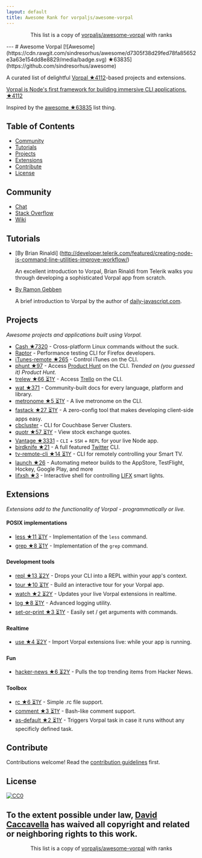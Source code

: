 ```yaml
---
layout: default
title: Awesome Rank for vorpaljs/awesome-vorpal
---
```


<p align="center">
	This list is a copy of <a href="https://github.com/vorpaljs/awesome-vorpal">vorpaljs/awesome-vorpal</a> with ranks
</p>
---
# Awesome Vorpal [![Awesome](https://cdn.rawgit.com/sindresorhus/awesome/d7305f38d29fed78fa85652e3a63e154dd8e8829/media/badge.svg) ★63835](https://github.com/sindresorhus/awesome)

A curated list of delightful [Vorpal ★4112](https://github.com/dthree/vorpal)-based projects and extensions.

[Vorpal is Node's first framework for building immersive CLI applications. ★4112](https://github.com/dthree/vorpal)

Inspired by the [awesome ★63835](https://github.com/sindresorhus/awesome) list thing.

## Table of Contents

- [Community](#community)
- [Tutorials](#tutorials)
- [Projects](#projects)
- [Extensions](#extensions)
- [Contribute](#contribute)
- [License](#license)

## Community

- [Chat](https://gitter.im/dthree/vorpal)
- [Stack Overflow](http://stackoverflow.com/questions/tagged/vorpal.js)
- [Wiki](https://github.com/dthree/vorpal/wiki)

## Tutorials

- [By Brian Rinaldi] (http://developer.telerik.com/featured/creating-node-js-command-line-utilities-improve-workflow/)

  An excellent introduction to Vorpal, Brian Rinaldi from Telerik walks you through developing a sophisticated Vorpal app from scratch.

- [By Ramon Gebben](http://daily-javascript.com/articles/vorpal/)

  A brief introduction to Vorpal by the author of [daily-javascript.com](daily-javascript.com).

## Projects

*Awesome projects and applications built using Vorpal.*

- [Cash ★7320](https://github.com/dthree/cash) - Cross-platform Linux commands without the suck.
- [Raptor](https://developer.mozilla.org/en-US/Firefox_OS/Automated_testing/Raptor) - Performance testing CLI for Firefox developers.
- [iTunes-remote ★265](https://github.com/mischah/itunes-remote) - Control iTunes on the CLI.
- [phunt ★97](https://github.com/Kristories/phunt) - Access [Product Hunt](https://www.producthunt.com/) on the CLI. *Trended on (you guessed it) Product Hunt.*
- [trelew ★66 ⏳1Y](https://github.com/websitesfortrello/trelew) - Access [Trello](https://trello.com/) on the CLI.
- [wat ★371](https://github.com/dthree/wat) - Community-built docs for every language, platform and library.
- [metronome ★5 ⏳1Y](https://github.com/AljoschaMeyer/metronome-cli) - A live metronome on the CLI.
- [fastack ★27 ⏳1Y](https://github.com/fastack/cli) - A zero-config tool that makes developing client-side apps easy.
- [cbcluster](https://www.npmjs.com/package/cbcluster) - CLI for Couchbase Server Clusters.
- [quotr ★57 ⏳1Y](https://github.com/andrerpena/quotr) - View stock exchange quotes.
- [Vantage ★3331](https://github.com/dthree/vantage) - `CLI` + `SSH` + `REPL` for your live Node app.
- [birdknife ★21](https://github.com/vanita5/birdknife) - A full featured [Twitter](https://twitter.com/) CLI.
- [tv-remote-cli ★14 ⏳1Y](https://github.com/Glavin001/tv-remote-cli) - CLI for remotely controlling your Smart TV.
- [launch ★26](https://github.com/NewSpring/meteor-launch) - Automating meteor builds to the AppStore, TestFlight, Hockey, Google Play, and more
- [lifxsh ★3](https://github.com/ristomatti/lifxsh) - Interactive shell for controlling [LIFX](http://www.lifx.com) smart lights.

## Extensions

*Extensions add to the functionality of Vorpal - programmatically or live.*

#### POSIX implementations

- [less ★11 ⏳1Y](https://github.com/vorpaljs/vorpal-less) - Implementation of the `less` command.
- [grep ★8 ⏳1Y](https://github.com/vorpaljs/vorpal-grep) - Implementation of the `grep` command.

#### Development tools

- [repl ★13 ⏳2Y](https://github.com/vorpaljs/vorpal-repl) - Drops your CLI into a REPL within your app's context.
- [tour ★10 ⏳1Y](https://github.com/vorpaljs/vorpal-tour) - Build an interactive tour for your Vorpal app.
- [watch ★2 ⏳2Y](https://github.com/vantagejs/vantage-watch) - Updates your live Vorpal extensions in realtime.
- [log ★8 ⏳1Y](https://github.com/AljoschaMeyer/vorpal-log) - Advanced logging utility.
- [set-or-print ★3 ⏳1Y](https://github.com/AljoschaMeyer/vorpal-setorprint) - Easily set / get arguments with commands.

#### Realtime

- [use ★4 ⏳2Y](https://github.com/vorpaljs/vorpal-use) - Import Vorpal extensions live: while your app is running.

#### Fun

- [hacker-news ★6 ⏳2Y](https://github.com/vorpaljs/vorpal-hacker-news) - Pulls the top trending items from Hacker News.

#### Toolbox
- [rc ★6 ⏳1Y](https://github.com/subk/vorpal-rc) - Simple .rc file support.
- [comment ★3 ⏳1Y](https://github.com/subk/vorpal-comment) - Bash-like comment support.
- [as-default ★2 ⏳1Y](https://github.com/ialpert/vorpal-as-default) - Triggers Vorpal task in case it runs without any specificly defined task.

## Contribute

Contributions welcome! Read the [contribution guidelines](https://github.com/vorpaljs/awesome-vorpal/blob/master/contributing.md) first.

## License

[![CC0](http://i.creativecommons.org/p/zero/1.0/88x31.png)](http://creativecommons.org/publicdomain/zero/1.0/)

To the extent possible under law, [David Caccavella](https://github.com/dthree) has waived all copyright and related or neighboring rights to this work.
---
<p align="center">
	This list is a copy of <a href="https://github.com/vorpaljs/awesome-vorpal">vorpaljs/awesome-vorpal</a> with ranks
</p>
